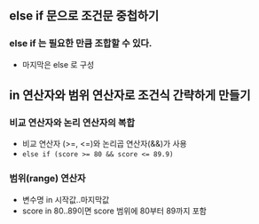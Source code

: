 ## else if 문으로 조건문 중첩하기
### else if 는 필요한 만큼 조합할 수 있다.
- 마지막은 else 로 구성

## in 연산자와 범위 연산자로 조건식 간략하게 만들기
### 비교 연산자와 논리 연산자의 복합

- 비교 연산자 (>=, <=)와 논리곱 연산자(&&)가 사용
- `else if (score >= 80 && score <= 89.9)`

### 범위(range) 연산자

- 변수명 in 시작값..마지막값
- score in 80..89이면 score 범위에 80부터 89까지 포함